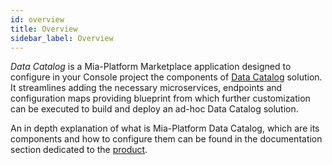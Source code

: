 ```yaml
---
id: overview
title: Overview
sidebar_label: Overview
---
```


<!--
WARNING: this file was automatically generated by Mia-Platform Doc Aggregator.
DO NOT MODIFY IT BY HAND.
Instead, modify the source file and run the aggregator to regenerate this file.
-->

_Data Catalog_ is a Mia-Platform Marketplace application designed to configure in your Console project the
components of [Data Catalog](/data_catalog/overview.mdx) solution.  
It streamlines adding the necessary microservices, endpoints and configuration maps providing blueprint
from which further customization can be executed to build and deploy an ad-hoc Data Catalog solution.

An in depth explanation of what is Mia-Platform Data Catalog, which are its components and how to configure them
can be found in the documentation section dedicated to the [product](/data_catalog/overview.mdx).
